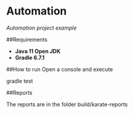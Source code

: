 
# Automation

_Automation project example_

##Requirements 
- **Java 11 Open JDK**
-  **Gradle 6.7.1**

##How to run 
Open a console and execute

gradle test

##Reports

The reports are in the folder build/karate-reports

